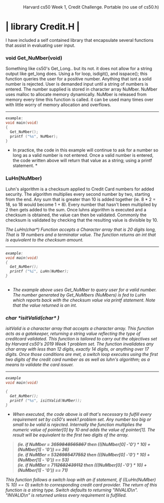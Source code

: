 <p align="right"> 
Harvard cs50 Week 1, Credit Challenge. Portable (no use of cs50.h) 


# | library Credit.H |
I have included a self contained library that encapsulate several functions that assist in evaluating user input.
 <br>

###  void Get_NuMber(void) 

Something like cs50's Get_Long.. but its not. it does not allow for a string output like get_long does. Using a for loop, isdigit(), and isspace(); this function queries the user for a positive number. Anything that isnt a solid number is rejected. User is demanded input until a string of numbers is entered. The number supplied is stored in character array NuMber. NuMber uses malloc to allocate memory dynamically. NuMber is released from memory every time this function is called. it can be used many times over with little worry of memory allocation and overflows.

------------


```c
example:
void main(void) 
{ 
  Get_NuMber();
  printf ("%s", NuMber);
} 

```
 
* In practice, the code in this example will continue to ask for a number so long as a valid number is not entered.  Once a valid number is entered, the code written above  will return that value as a string; using a printf statement. *




### LuHn(NuMber) 

Luhn's algorithm is a checksum applied to Credit Card numbers for added security. The algorithm multiplies every second number by two, starting from the end. Any sum that is greater than 10 is added together (ie. 8 * 2 = 18, so 18 would become 1 + 8). Every number that hasn't been multiplied by 2 then gets added to the sum. Once luhns algorithm is executed and a checksum is obtained, the value can then be validated. Commonly the checksum is validated by checking that the resulting value is divisible by 10. 

<i>
The LuHn(char*) Function accepts a Character array that is 20 digits long, That is 19 numbers and a terminator value. The function returns an int that is equivalent to the checksum amount. 

------------

```c
example:
void main(void) 
{ 
  Get_NuMber();
  printf ("%i", LuHn(NuMber);
} 
 
```

*  The example above uses Get_NuMber to query user for a valid number. The number generated by Get_NuMbers (NuMbers) is fed to LuHn which reports back with the checksum value via printf statement. Note that the value returned is an int.  



### char \*isitValid(char* ) 

 isitValid is a character array that accepts a character array. This function acts as a gatekeeper, returning a string value reflecting the type of creditcard validated. This function is tailored to carry out the objectives set by Harvard cs50's 2019 Week 1 problem set. The function invalidates any char array with less than 12 digits, exactly 14 digits, or anything over 17 digits. Once those conditions are met, a switch loop executes using the first two digits of the credit card number as as well as luhn's algorithm; as a means to validate the card issuer.
 

------------

```c
example
void main(void)

{ 
  Get_NuMber();
  printf ("%s", isitValid(NuMber));
} 

```

*  When executed, the code above is all that's necessary to fulfill every requirement set by cs50's week1 problem set. Any number too big or small to be valid is rejected. Internally the function multiplies the numeric value of pointer[0] by 10 and adds the value of pointer[1]. The result will be equivalent to the first two digits of the array.
<p align="right"> 

>  <b> (ie. if NuMber = 36~~59848565867~~ then (((NuMber[0] -'0') * 10) + (NuMber[1] - '0')) == 36)<br></b>
>  <b> (ie. if NuMBer = 53~~26985477552~~ then (((NuMber[0] -'0') * 10) + (NuMber[1] - '0')) == 53)<br></b>
>  <b> (ie. if NuMBer = 71~~12682439112~~ then (((NuMber[0] -'0') * 10) + (NuMber[1] - '0')) == 71)<br></b>
</p><i>
This function follows a switch loop with an if statement,  if ((LuHn(NuMber) % 10) == 0)  switch to corresponding credit card provider.  The return of this function is a string type.  Switch defaults to returning "INVALID\n". "INVALID\n" is returned unless every requirement is fulfilled. 


